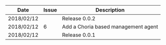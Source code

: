 |Date      |Issue |Description                                                                                              |
|----------|------|---------------------------------------------------------------------------------------------------------|
|2018/02/12|      |Release 0.0.2                                                                                            |
|2018/02/12|6     |Add a Choria based management agent                                                                      |
|2018/02/12|      |Release 0.0.1                                                                                            |
